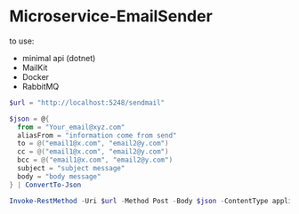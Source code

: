 # Microservice-EmailSender
to use:
- minimal api (dotnet)
- MailKit
- Docker
- RabbitMQ




```powershell
$url = "http://localhost:5248/sendmail"

$json = @{
  from = "Your_email@xyz.com"
  aliasFrom = "information come from send"
  to = @("email1@x.com", "email2@y.com")
  cc = @("email1@x.com", "email2@y.com")
  bcc = @("email1@x.com", "email2@y.com")
  subject = "subject message"
  body = "body message"
} | ConvertTo-Json

Invoke-RestMethod -Uri $url -Method Post -Body $json -ContentType application/json
```
